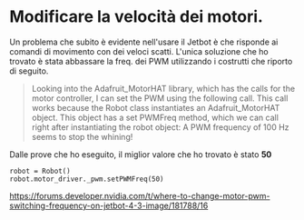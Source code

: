 # Modificare la velocità dei motori.

Un problema che subito è evidente nell'usare il Jetbot è che risponde ai comandi di movimento con dei veloci scatti.
L'unica soluzione che ho trovato è stata abbassare la freq. dei PWM utilizzando i costrutti che riporto di seguito.

>Looking into the Adafruit_MotorHAT library, which has the calls for the motor controller, I can set the PWM using the following call. 
>This call works because the Robot class instantiates an Adafruit_MotorHAT object. This object has a set PWMFreq method, which we can 
>call right after instantiating the robot object:
>A PWM frequency of 100 Hz seems to stop the whining!

Dalle prove che ho eseguito, il miglior valore che ho trovato è stato **50**

```
robot = Robot()
robot.motor_driver._pwm.setPWMFreq(50)
```


https://forums.developer.nvidia.com/t/where-to-change-motor-pwm-switching-frequency-on-jetbot-4-3-image/181788/16
